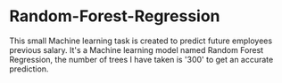 # Random-Forest-Regression
This small Machine learning task is created to predict future employees previous salary. It's a Machine learning model named Random Forest Regression, the number of trees I have taken is '300' to get an accurate prediction.
